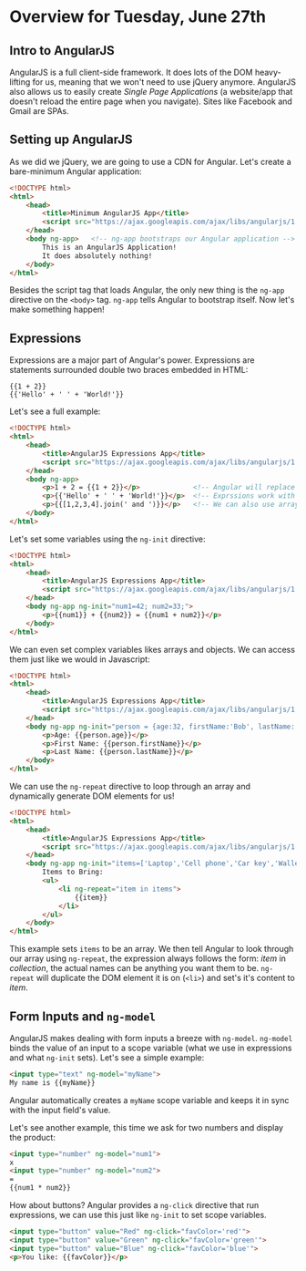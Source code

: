Overview for Tuesday, June 27th
===============================

Intro to AngularJS
------------------
AngularJS is a full client-side framework.  It does lots of the DOM heavy-lifting for us, meaning that we won't need to use jQuery anymore.  AngularJS also allows us to easily create *Single Page Applications* (a website/app that doesn't reload the entire page when you navigate). Sites like Facebook and Gmail are SPAs.

Setting up AngularJS
--------------------
As we did we jQuery, we are going to use a CDN for Angular.  Let's create a bare-minimum Angular application:
```html
<!DOCTYPE html>
<html>
    <head>
        <title>Minimum AngularJS App</title>
        <script src="https://ajax.googleapis.com/ajax/libs/angularjs/1.5.6/angular.min.js"></script>
    </head>
    <body ng-app>	<!-- ng-app bootstraps our Angular application -->
        This is an AngularJS Application!
		It does absolutely nothing!
    </body>
</html>
```
Besides the script tag that loads Angular, the only new thing is the `ng-app` directive on the `<body>` tag. `ng-app` tells Angular to bootstrap itself.  Now let's make something happen!

Expressions
-----------
Expressions are a major part of Angular's power.  Expressions are statements surrounded double two braces embedded in HTML:
```
{{1 + 2}}
{{'Hello' + ' ' + 'World!'}}
```

Let's see a full example:
```html
<!DOCTYPE html>
<html>
    <head>
        <title>AngularJS Expressions App</title>
        <script src="https://ajax.googleapis.com/ajax/libs/angularjs/1.5.6/angular.min.js"></script>
    </head>
    <body ng-app>
        <p>1 + 2 = {{1 + 2}}</p>             <!-- Angular will replace {{1 + 2}} with 3 -->
        <p>{{'Hello' + ' ' + 'World!'}}</p>  <!-- Exprssions work with strings as well -->
        <p>{{[1,2,3,4].join(' and ')}}</p>   <!-- We can also use arrays and call functions -->
    </body>
</html>
```

Let's set some variables using the `ng-init` directive:
```html
<!DOCTYPE html>
<html>
    <head>
        <title>AngularJS Expressions App</title>
        <script src="https://ajax.googleapis.com/ajax/libs/angularjs/1.5.6/angular.min.js"></script>
    </head>
    <body ng-app ng-init="num1=42; num2=33;">
        <p>{{num1}} + {{num2}} = {{num1 + num2}}</p>
    </body>
</html>
```

We can even set complex variables likes arrays and objects.  We can access them just like we would in Javascript:
```html
<!DOCTYPE html>
<html>
    <head>
        <title>AngularJS Expressions App</title>
        <script src="https://ajax.googleapis.com/ajax/libs/angularjs/1.5.6/angular.min.js"></script>
    </head>
    <body ng-app ng-init="person = {age:32, firstName:'Bob', lastName:'Smith'}">
        <p>Age: {{person.age}}</p>
        <p>First Name: {{person.firstName}}</p>
        <p>Last Name: {{person.lastName}}</p>
    </body>
</html>
```
We can use the `ng-repeat` directive to loop through an array and dynamically generate DOM elements for us!
```html
<!DOCTYPE html>
<html>
    <head>
        <title>AngularJS Expressions App</title>
        <script src="https://ajax.googleapis.com/ajax/libs/angularjs/1.5.6/angular.min.js"></script>
    </head>
    <body ng-app ng-init="items=['Laptop','Cell phone','Car key','Wallet']">
        Items to Bring:
        <ul>
            <li ng-repeat="item in items">
                {{item}}
            </li>
        </ul>
    </body>
</html>
```
This example sets `items` to be an array.  We then tell Angular to look through our array using `ng-repeat`, the expression always follows the form: *item* in *collection*, the actual names can be anything you want them to be.  `ng-repeat` will duplicate the DOM element it is on (`<li>`) and set's it's content to *item*.

Form Inputs and `ng-model`
--------------------------
AngularJS makes dealing with form inputs a breeze with `ng-model`.  `ng-model` binds the value of an input to a scope variable (what we use in expressions and what `ng-init` sets).  Let's see a simple example:
```html
<input type="text" ng-model="myName">
My name is {{myName}}
```
Angular automatically creates a `myName` scope variable and keeps it in sync with the input field's value.

Let's see another example, this time we ask for two numbers and display the product:
```html
<input type="number" ng-model="num1">
x
<input type="number" ng-model="num2">
=
{{num1 * num2}}
```

How about buttons?  Angular provides a `ng-click` directive that run expressions, we can use this just like `ng-init` to set scope variables.

```html
<input type="button" value="Red" ng-click="favColor='red'">
<input type="button" value="Green" ng-click="favColor='green'">
<input type="button" value="Blue" ng-click="favColor='blue'">
<p>You like: {{favColor}}</p>
```
